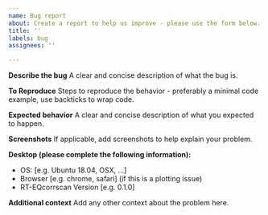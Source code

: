 ```yaml
---
name: Bug report
about: Create a report to help us improve - please use the form below.
title: ''
labels: bug
assignees: ''

---
```


**Describe the bug**
A clear and concise description of what the bug is.

**To Reproduce**
Steps to reproduce the behavior - preferably a minimal code example, use backticks to wrap code.

**Expected behavior**
A clear and concise description of what you expected to happen.

**Screenshots**
If applicable, add screenshots to help explain your problem.

**Desktop (please complete the following information):**
 - OS: [e.g. Ubuntu 18.04, OSX, ...]
 - Browser [e.g. chrome, safari] (if this is a plotting issue)
 - RT-EQcorrscan Version [e.g. 0.1.0]

**Additional context**
Add any other context about the problem here.
